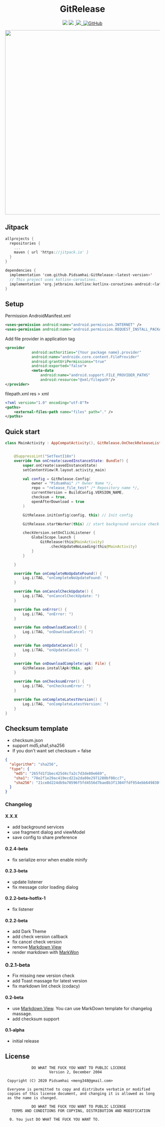 <h1 align="center">GitRelease</h1>
<p  align="center">
<a href="https://www.codacy.com/gh/Pidsamhai/GitRelease?utm_source=github.com&amp;utm_medium=referral&amp;utm_content=Pidsamhai/GitRelease&amp;utm_campaign=Badge_Grade"><img src="https://api.codacy.com/project/badge/Grade/90a5f1b1916b49ddaa30aac59c749bf3"/></a>
<a href="https://jitpack.io/#Pidsamhai/GitRelease/"> <img src="https://jitpack.io/v/Pidsamhai/GitRelease.svg" /></a>
<a href="https://kotlinlang.org">&nbsp<img src="https://img.shields.io/badge/Kotlin-1.3.71-blue.svg" /> </a>
<a href="https://github.com/Pidsamhai/GitRelease/blob/master/License.txt">&nbsp<img alt="GitHub" src="https://img.shields.io/github/license/Pidsamhai/GitRelease"></a>
</p>
<p align="center">
<img src="./art/vdo.gif" height="600" />
</p>

## Jitpack

```kotlin
allprojects {
  repositories {
    ...
    maven { url 'https://jitpack.io' }
  }
}
```

```kotlin
dependencies {
  implementation 'com.github.Pidsamhai:GitRelease:<latest-version>'
  // This project uses kotlinx-coroutines.
  implementation 'org.jetbrains.kotlinx:kotlinx-coroutines-android:<latest-version>'
}
```

## Setup

Permission AndroidManifest.xml

```xml
<uses-permission android:name="android.permission.INTERNET" />
<uses-permission android:name="android.permission.REQUEST_INSTALL_PACKAGES"/>
```

Add file provider in application tag

```xml
<provider
            android:authorities="{Your package name}.provider" 
            android:name="androidx.core.content.FileProvider"
            android:grantUriPermissions="true"
            android:exported="false">
            <meta-data
                android:name="android.support.FILE_PROVIDER_PATHS"
                android:resource="@xml/filepath"/>
</provider>
```

filepath.xml   res > xml

```xml
<?xml version="1.0" encoding="utf-8"?>
<paths>
    <external-files-path name="files" path="." />
</paths>
```

## Quick start

```kotlin
class MainActivity : AppCompatActivity(), GitRelease.OnCheckReleaseListener {


    @SuppressLint("SetTextI18n")
    override fun onCreate(savedInstanceState: Bundle?) {
        super.onCreate(savedInstanceState)
        setContentView(R.layout.activity_main)

        val config = GitRelease.Config(
            owner = "Pidsamhai" /* Owner Name */,
            repo = "release_file_test" /* Repository name */,
            currentVersion = BuildConfig.VERSION_NAME,
            checksum = true,
            openAfterDownload = true
        )

        GitRelease.initConfig(config, this) // Init config

        GitRelease.startWorker(this) // start background service check update notification

        checkVersion.setOnClickListener {
            GlobalScope.launch {
                GitRelease(this@MainActivity)
                    .checkUpdateNoLoading(this@MainActivity)
            }
        }

    }

    override fun onCompleteNoUpdateFound() {
        Log.i(TAG, "onCompleteNoUpdateFound: ")
    }

    override fun onCancelCheckUpdate() {
        Log.i(TAG, "onCancelCheckUpdate: ")
    }

    override fun onError() {
        Log.i(TAG, "onError: ")
    }

    override fun onDownloadCancel() {
        Log.i(TAG, "onDownloadCancel: ")
    }

    override fun onUpdateCancel() {
        Log.i(TAG, "onUpdateCancel: ")
    }

    override fun onDownloadComplete(apk: File) {
        GitRelease.installApk(this, apk)
    }

    override fun onChecksumError() {
        Log.i(TAG, "onChecksumError: ")
    }

    override fun onCompleteLatestVersion() {
        Log.i(TAG, "onCompleteLatestVersion: ")
    }
}
```

## Checksum template

*   checksum.json
*   support md5,sha1,sha256
*   If you don't want set checksum = false

```json
{
  "algorithm": "sha256",
  "type": {
    "md5": "265fd1f1bec425d4cfa2c7d3de80e669",
    "sha1": "78e2f1e29ac419ecd22a2da80e2971280bf08cc7",
    "sha256": "21ce8d224db9a70596f5fd4556d7bae8b3f1304ffdf954ebb649830fa2493cf8"
  }
}
```

### Changelog

#### X.X.X

*   add background services
*   use fragment dialog and viewModel
*   save config to share preference

#### 0.2.4-beta

*   fix serialize error when enable minify

#### 0.2.3-beta

*   update listener
*   fix message color loading dialog

#### 0.2.2-beta-hotfix-1

*   fix listener

#### 0.2.2-beta

*   add Dark Theme
*   add check version callback
*   fix cancel check version
*   remove [Markdown View](https://github.com/mukeshsolanki/MarkdownView-Android)
*   render markdown with [MarkWon](https://github.com/noties/Markwon)

### 0.2.1-beta

*   Fix missing new version check
*   add Toast massage for latest version
*   fix markdown lint check (codacy)

#### 0.2-beta

*   use [Markdown View](https://github.com/mukeshsolanki/MarkdownView-Android). You can use MarkDown template for changelog massage.
*   add checksum support

#### 0.1-alpha

*   initial release

## License

```text
            DO WHAT THE FUCK YOU WANT TO PUBLIC LICENSE
                    Version 2, December 2004

 Copyright (C) 2020 Pidsamhai <meng348@gmail.com>

 Everyone is permitted to copy and distribute verbatim or modified
 copies of this license document, and changing it is allowed as long
 as the name is changed.

            DO WHAT THE FUCK YOU WANT TO PUBLIC LICENSE
   TERMS AND CONDITIONS FOR COPYING, DISTRIBUTION AND MODIFICATION

  0. You just DO WHAT THE FUCK YOU WANT TO.
```
